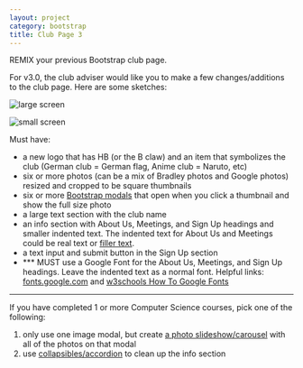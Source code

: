 ```yaml
---
layout: project
category: bootstrap
title: Club Page 3
---
```



REMIX your previous Bootstrap club page.

For v3.0, the club adviser would like you to make a few changes/additions to the club page. Here are some sketches:

![large screen](/wd/bootstrap/images/IMG_0414.JPG)

![small screen](/wd/bootstrap/images/IMG_0414.JPG)


Must have:

- a new logo that has HB (or the B claw) and an item that symbolizes the club (German club = German flag, Anime club = Naruto, etc)
- six or more photos (can be a mix of Bradley photos and Google photos) resized and cropped to be square thumbnails
- six or more [Bootstrap modals](https://www.w3schools.com/bootstrap/bootstrap_modal.asp) that open when you click a thumbnail and show the full size photo
- a large text section with the club name
- an info section with About Us, Meetings, and Sign Up headings and smaller indented text. The indented text for About Us and Meetings could be real text or [filler text](https://en.wikipedia.org/wiki/Lorem_ipsum).
- a text input and submit button in the Sign Up section
- *** MUST use a Google Font for the About Us, Meetings, and Sign Up headings. Leave the indented text as a normal font. Helpful links: [fonts.google.com](https://fonts.google.com/) and [w3schools How To Google Fonts](https://www.w3schools.com/howto/howto_google_fonts.asp)

------

If you have completed 1 or more Computer Science courses, pick one of the following:

1. only use one image modal, but create [a photo slideshow/carousel](https://www.w3schools.com/howto/howto_js_slideshow.asp) with all of the photos on that modal
1. use [collapsibles/accordion](https://www.w3schools.com/howto/howto_js_accordion.asp) to clean up the info section
